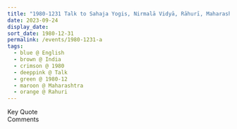 ```yaml
---
title: "1980-1231 Talk to Sahaja Yogis, Nirmalā Vidyā, Rāhurī, Maharashtra, India"
date: 2023-09-24
display_date: 
sort_date: 1980-12-31
permalink: /events/1980-1231-a
tags:
  - blue @ English
  - brown @ India
  - crimson @ 1980
  - deeppink @ Talk
  - green @ 1980-12
  - maroon @ Maharashtra
  - orange @ Rahuri
---
```


<wave-list>
  <list-title color="green" width="75">Key Quote</list-title>
  <list-item color="BlanchedAlmond"  width="200"></list-item>
  <list-item color="Lavender"></list-item>
  <list-item color="BlanchedAlmond"></list-item>
</wave-list>

<br>

<wave-list>
  <list-title color="green" width="75">Comments</list-title>
  <list-item color="BlanchedAlmond"  width="200"></list-item>
  <list-item color="Lavender"></list-item>
  <list-item color="BlanchedAlmond"></list-item>
</wave-list>